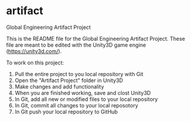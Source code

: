 # artifact
Global Engineering Artifact Project

This is the README file for the Global Engineering Artifact Project.  These file are meant to be edited with the Unity3D
game engine (https://unity3d.com/).

To work on this project:
  1) Pull the entire project to you local repository with Git
  2) Open the "Artifact Project" folder in Unity3D
  3) Make changes and add functionality
  4) When you are finished working, save and clost Unity3D
  5) In Git, add all new or modified files to your local repository
  6) In Git, commit all changes to your local reposotory
  7) In Git push your local repository to GitHub
